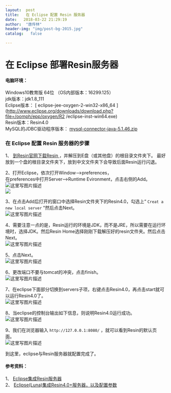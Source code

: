 ```yaml
---
layout:  post
title:   在 Eclipse 配置 Resin 服务器
date:   2018-03-22 21:29:19
author:  "唐传林"
header-img: "img/post-bg-2015.jpg"
catalog:   false

---
```

#  在 Eclipse 部署Resin服务器

####  电脑环境：

Windows10教育版 64位 （OS内部版本：16299.125）  
jdk版本：jdk1.8_111  
Eclipse版本： [ eclipse-jee-oxygen-2-win32-x86_64
](http://www.eclipse.org/downloads/download.php?file=/oomph/epp/oxygen/R2
/eclipse-inst-win64.exe)  
Resin版本：Resin4.0  
MySQL的JDBC驱动程序版本： [ mysql-connector-java-5.1.46.zip
](http://cdn.mysql.com//Downloads/Connector-J/mysql-connector-java-5.1.46.zip)

###  在 Eclipse 配置 Resin 服务器的步骤

1、 [ 到Resin官网下载Resin ](http://caucho.com/download/resin-pro-4.0.55.zip)
，并解压到E盘（或其他盘）的根目录文件夹下。  最好放到一个盘的根目录文件夹下，放到中文文件夹下会导致后面Resin运行闪退。

2、打开Eclipse，依次打开Window——>preferences，  
在preferences中打开Server——>Runtime Evironment，点击右侧的Add。  
![这里写图片描述](http://img-blog.csdn.net/20180320212602243?watermark/2/text/Ly9ibG9nLmNzZG4ubmV0L1RhbmdfQ2h1YW5saW4=/font/5a6L5L2T/fontsize/400/fill/I0JBQkFCMA==/dissolve/70)  
![](http://img-blog.csdn.net/20180320212803395?watermark/2/text/Ly9ibG9nLmNzZG4ubmV0L1RhbmdfQ2h1YW5saW4=/font/5a6L5L2T/fontsize/400/fill/I0JBQkFCMA==/dissolve/70)

3、在点击Add后打开的窗口中选择Resin文件夹下的Resin4.0，勾选上“ ` Creat a new local server `
”然后点击Next。  
![这里写图片描述](http://img-blog.csdn.net/20180322205118403?watermark/2/text/aHR0cHM6Ly9ibG9nLmNzZG4ubmV0L1RhbmdfQ2h1YW5saW4=/font/5a6L5L2T/fontsize/400/fill/I0JBQkFCMA==/dissolve/70)

4、需要注意一点的是，Resin运行的环境是JDK，而不是JRE，所以需要在运行环境时，选择JDK。然后Resin
Home选择刚刚下载解压好的resin文件夹。然后点击Next。  
![这里写图片描述](http://img-blog.csdn.net/20180322212057923?watermark/2/text/aHR0cHM6Ly9ibG9nLmNzZG4ubmV0L1RhbmdfQ2h1YW5saW4=/font/5a6L5L2T/fontsize/400/fill/I0JBQkFCMA==/dissolve/70)

5、点击Next。  
![这里写图片描述](http://img-blog.csdn.net/20180322205319943?watermark/2/text/aHR0cHM6Ly9ibG9nLmNzZG4ubmV0L1RhbmdfQ2h1YW5saW4=/font/5a6L5L2T/fontsize/400/fill/I0JBQkFCMA==/dissolve/70)

6、更改端口不要与tomcat的冲突，点击finish。  
![这里写图片描述](http://img-blog.csdn.net/20180322212220366?watermark/2/text/aHR0cHM6Ly9ibG9nLmNzZG4ubmV0L1RhbmdfQ2h1YW5saW4=/font/5a6L5L2T/fontsize/400/fill/I0JBQkFCMA==/dissolve/70)

7、在eclipse下面部分切换到servers子项，右键点击Resin4.0，再点击start就可以运行Resin4.0了。  
![这里写图片描述](http://img-blog.csdn.net/20180322212421475?watermark/2/text/aHR0cHM6Ly9ibG9nLmNzZG4ubmV0L1RhbmdfQ2h1YW5saW4=/font/5a6L5L2T/fontsize/400/fill/I0JBQkFCMA==/dissolve/70)

8、当eclipse的控制台输出如下信息，则说明Resin4.0运行成功。  
![这里写图片描述](http://img-blog.csdn.net/2018032221261760?watermark/2/text/aHR0cHM6Ly9ibG9nLmNzZG4ubmV0L1RhbmdfQ2h1YW5saW4=/font/5a6L5L2T/fontsize/400/fill/I0JBQkFCMA==/dissolve/70)

9、我们在浏览器输入 ` http://127.0.0.1:8080/ ` ，就可以看到Resin的默认页面。  
![这里写图片描述](http://img-blog.csdn.net/20180322212737585?watermark/2/text/aHR0cHM6Ly9ibG9nLmNzZG4ubmV0L1RhbmdfQ2h1YW5saW4=/font/5a6L5L2T/fontsize/400/fill/I0JBQkFCMA==/dissolve/70)

到这里，eclipse与Resin服务器就配置完成了。

####  参考资料：

1、 [ Eclipse集成Resin服务器
](http://blog.csdn.net/shehun1/article/details/38185037)  
2、 [ Eclipse(Luna)集成Resin4.0+服务器，以及配置参数
](http://blog.csdn.net/aixiaoyang168/article/details/50948149)

